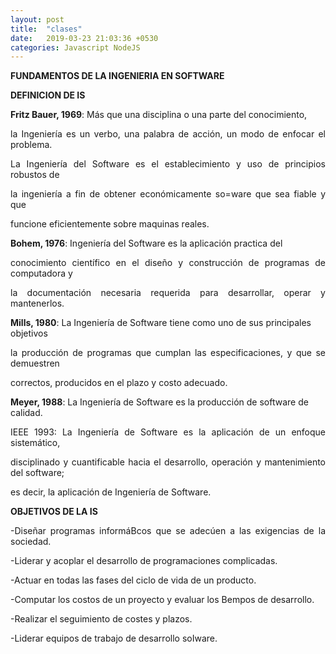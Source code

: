 ```yaml
---
layout: post
title:  "clases"
date:   2019-03-23 21:03:36 +0530
categories: Javascript NodeJS
---
```

**FUNDAMENTOS DE LA INGENIERIA EN SOFTWARE**

**DEFINICION DE IS**


<P ALIGN="justify"> <P><B>Fritz Bauer, 1969</B>: Más que una disciplina o una parte del conocimiento, 
<P ALIGN="justify">la Ingeniería es un verbo, una palabra de acción, un modo de enfocar el problema.
<P ALIGN="justify">La Ingeniería del Software es el establecimiento y uso de principios robustos de 
<P ALIGN="justify">la ingeniería a fin de obtener económicamente so=ware que sea fiable y que 
<P ALIGN="justify">funcione eficientemente sobre maquinas reales.
<P ALIGN="justify"> <P><B>Bohem, 1976</B>: Ingeniería del Software es la aplicación practica del 
<P ALIGN="justify">conocimiento científico en el diseño y construcción de programas de computadora y 
<P ALIGN="justify">la documentación necesaria requerida para desarrollar, operar y mantenerlos.
<P ALIGN="justify"> <P><B>Mills, 1980</B>: La Ingeniería de Software tiene como uno de sus principales objetivos 
<P ALIGN="justify">la producción de programas que cumplan las especificaciones, y que se demuestren 
<P ALIGN="justify">correctos, producidos en el plazo y costo adecuado.
<P ALIGN="justify"> <P><B>Meyer, 1988</B>: La Ingeniería de Software es la producción de software de calidad.
<P ALIGN="justify">IEEE 1993: La Ingeniería de Software es la aplicación de un enfoque sistemático, 
<P ALIGN="justify">disciplinado y cuantificable hacia el desarrollo, operación y mantenimiento del software; 
<P ALIGN="justify">es decir, la aplicación de Ingeniería de Software.

<P><B>OBJETIVOS DE LA IS</B>

<P ALIGN="justify">
<P ALIGN="justify">-Diseñar programas informáBcos que se adecúen a las exigencias de la sociedad.
<P ALIGN="justify">-Liderar y acoplar el desarrollo de programaciones complicadas.
<P ALIGN="justify">-Actuar en todas las fases del ciclo de vida de un producto.
<P ALIGN="justify">-Computar los costos de un proyecto y evaluar los Bempos de desarrollo.
<P ALIGN="justify">-Realizar el seguimiento de costes y plazos.
<P ALIGN="justify">-Liderar equipos de trabajo de desarrollo soIware.



